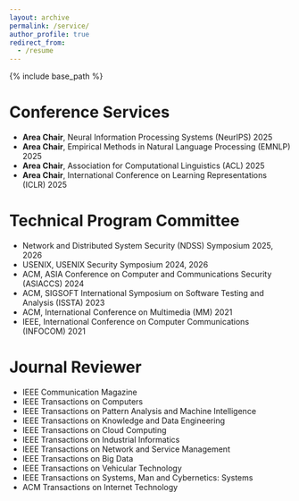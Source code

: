 ```yaml
---
layout: archive
permalink: /service/
author_profile: true
redirect_from:
  - /resume
---
```


{% include base_path %}

Conference Services
======
* **Area Chair**, Neural Information Processing Systems (NeurIPS) 2025
* **Area Chair**, Empirical Methods in Natural Language Processing (EMNLP) 2025
* **Area Chair**, Association for Computational Linguistics (ACL) 2025
* **Area Chair**, International Conference on Learning Representations (ICLR) 2025

Technical Program Committee
======
* Network and Distributed System Security (NDSS) Symposium 2025, 2026
* USENIX, USENIX Security Symposium 2024, 2026
* ACM, ASIA Conference on Computer and Communications Security (ASIACCS) 2024
* ACM, SIGSOFT International Symposium on Software Testing and Analysis (ISSTA) 2023
* ACM, International Conference on Multimedia (MM) 2021 
* IEEE, International Conference on Computer Communications (INFOCOM) 2021 

Journal Reviewer
======
* IEEE Communication Magazine 
* IEEE Transactions on Computers 
* IEEE Transactions on Pattern Analysis and Machine Intelligence
* IEEE Transactions on Knowledge and Data Engineering
* IEEE Transactions on Cloud Computing 
* IEEE Transactions on Industrial Informatics 
* IEEE Transactions on Network and Service Management 
* IEEE Transactions on Big Data 
* IEEE Transactions on Vehicular Technology 
* IEEE Transactions on Systems, Man and Cybernetics: Systems 
* ACM Transactions on Internet Technology
